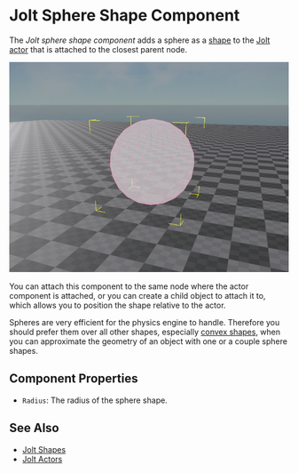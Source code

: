 # Jolt Sphere Shape Component

The *Jolt sphere shape component* adds a sphere as a [shape](jolt-shapes.md) to the [Jolt actor](../actors/jolt-actors.md) that is attached to the closest parent node.

![Sphere Shape](media/jolt-sphere-shape.jpg)

You can attach this component to the same node where the actor component is attached, or you can create a child object to attach it to, which allows you to position the shape relative to the actor.

Spheres are very efficient for the physics engine to handle. Therefore you should prefer them over all other shapes, especially [convex shapes](jolt-convex-shape-component.md), when you can approximate the geometry of an object with one or a couple sphere shapes.

## Component Properties

* `Radius`: The radius of the sphere shape.

## See Also

* [Jolt Shapes](jolt-shapes.md)
* [Jolt Actors](../actors/jolt-actors.md)